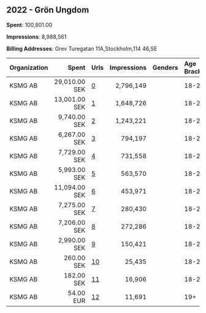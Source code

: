 ## 2022 - Grön Ungdom 
**Spent**: 100,801.00

**Impressions**: 8,988,561

**Billing Addresses**: Grev Turegatan 11A,Stockholm,114 46,SE

|Organization|Spent|Urls|Impressions|Genders|Age Brackets|Country Codes|
|:---|---:|:---|---:|:---|:---|:---|
|KSMG AB|29,010.00 SEK|[0](https://www.snap.com/political-ads/asset/d10b0d267713b85451022cd0e117e6ccd5f95611608db9edfaf332f97c444004?mediaType=mp4)|2,796,149||18-28|sweden|
|KSMG AB|13,001.00 SEK|[1](https://www.snap.com/political-ads/asset/8827aaf9d21b430fe9a9ea9ba75dd16f1e7b7cb09cf1e18b71b629911bfe4115?mediaType=mp4)|1,648,726||18-28|sweden|
|KSMG AB|9,740.00 SEK|[2](https://www.snap.com/political-ads/asset/859997ef855f81b6298dc502e8a5237393d4dfa9aa5079029c8a73e180002f6a?mediaType=mp4)|1,243,221||18-28|sweden|
|KSMG AB|6,267.00 SEK|[3](https://www.snap.com/political-ads/asset/f93baffb561800b1936ff7c483febdbd2bdf9539ed4e30309b4c8a5204dffb7d?mediaType=mp4)|794,197||18-28|sweden|
|KSMG AB|7,729.00 SEK|[4](https://www.snap.com/political-ads/asset/95ae4527d94a1f787b9513799950083e20c2b74150be2763e055153c3fd0bb21?mediaType=mp4)|731,558||18-28|sweden|
|KSMG AB|5,993.00 SEK|[5](https://www.snap.com/political-ads/asset/4a4dcc7ba425daf6264db37b9524b1a9e4e4026e6d0b548e419af444cc03b3d8?mediaType=mp4)|563,570||18-28|sweden|
|KSMG AB|11,094.00 SEK|[6](https://www.snap.com/political-ads/asset/b089c93a987ed4e0523967088d03ffb6a86a1b0be499776cbcd432c196c7c98c?mediaType=mp4)|453,971||18-28|sweden|
|KSMG AB|7,275.00 SEK|[7](https://www.snap.com/political-ads/asset/55821a124629df716faf2c2a97665d9d6930fea972e5e16fbdaa5c96feebf6a4?mediaType=mp4)|280,430||18-28|sweden|
|KSMG AB|7,206.00 SEK|[8](https://www.snap.com/political-ads/asset/f1cd7661575e6d95b240b8ebb6aa6e8717dc9b4f3fd3eb8bcc773f970e7a7130?mediaType=mp4)|272,286||18-28|sweden|
|KSMG AB|2,990.00 SEK|[9](https://www.snap.com/political-ads/asset/44add44c0de37ef691fabb97ce026620478e470661a63747628069b7ee9776ec?mediaType=mp4)|150,421||18-28|sweden|
|KSMG AB|260.00 SEK|[10](https://www.snap.com/political-ads/asset/68330f747709f77afdcd5122cfdfe488ac018280c77095625711a93ba44e9fa7?mediaType=mp4)|25,435||18-28|sweden|
|KSMG AB|182.00 SEK|[11](https://www.snap.com/political-ads/asset/644d0abe65da31c0763f378f308328c787f89e92f7e8409e1de06aea2af80c95?mediaType=mp4)|16,906||18-28|sweden|
|KSMG AB|54.00 EUR|[12](https://www.snap.com/political-ads/asset/bef8c099ee247df3eb0da9d65050d9dd3b750d649a3799f5920ebeb7af6578ca?mediaType=jpg)|11,691||19+|sweden|
